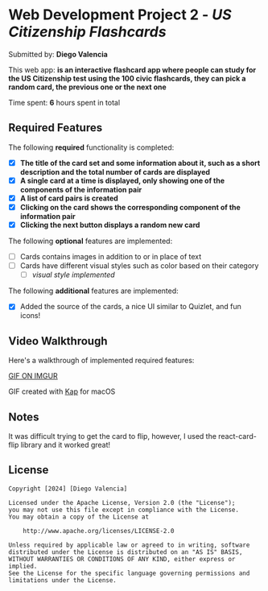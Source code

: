 # Web Development Project 2 - *US Citizenship Flashcards*

Submitted by: **Diego Valencia**

This web app: **is an interactive flashcard app where people can study for the US Citizenship test using the 100 civic flashcards, they can pick a random card, the previous one or the next one**

Time spent: **6** hours spent in total

## Required Features

The following **required** functionality is completed:

- [x] **The title of the card set and some information about it, such as a short description and the total number of cards are displayed**
- [x] **A single card at a time is displayed, only showing one of the components of the information pair**
- [x] **A list of card pairs is created**
- [x] **Clicking on the card shows the corresponding component of the information pair**
- [x] **Clicking the next button displays a random new card**

The following **optional** features are implemented:

- [ ] Cards contains images in addition to or in place of text
- [ ] Cards have different visual styles such as color based on their category
  - [ ] *visual style implemented*

The following **additional** features are implemented:

* [x] Added the source of the cards, a nice UI similar to Quizlet, and fun icons!

## Video Walkthrough

Here's a walkthrough of implemented required features:

<a href="https://imgur.com/gallery/awEctwX">GIF ON IMGUR</a>


GIF created with [Kap](https://getkap.co/) for macOS

## Notes

It was difficult trying to get the card to flip, however, I used the react-card-flip library and it worked great!
## License

    Copyright [2024] [Diego Valencia]

    Licensed under the Apache License, Version 2.0 (the "License");
    you may not use this file except in compliance with the License.
    You may obtain a copy of the License at

        http://www.apache.org/licenses/LICENSE-2.0

    Unless required by applicable law or agreed to in writing, software
    distributed under the License is distributed on an "AS IS" BASIS,
    WITHOUT WARRANTIES OR CONDITIONS OF ANY KIND, either express or implied.
    See the License for the specific language governing permissions and
    limitations under the License.
